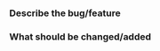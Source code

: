### Describe the bug/feature
<!-- A clear and concise description of what the bug is. -->

### What should be changed/added
<!-- Changes required to fix the bug/Additions required for the feature -->
